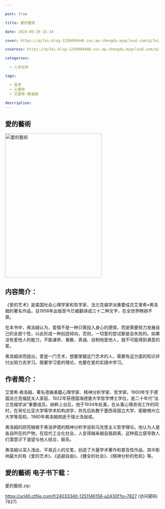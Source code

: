```yaml
---

post: true

title: 愛的藝術

date: 2024-05-29 15:34

cover: https://qifei-blog-1256009448.cos.ap-chengdu.myqcloud.com/qifei-blog/6586420fc458853aefcb8e2c.jpg

coveross: https://qifei-blog-1256009448.cos.ap-chengdu.myqcloud.com/qifei-blog/6586420fc458853aefcb8e2c.jpg

categories:

  - 人文社科

tags:

  - 哲学
  - 心理学
  - 艾里希·弗洛姆

description:
---
```


## 愛的藝術
<img alt="愛的藝術 " class="aligncenter loaded" data-was-processed="true" decoding="async" fetchpriority="high" height="471" src="https://qifei-blog-1256009448.cos.ap-chengdu.myqcloud.com/qifei-blog/6586420fc458853aefcb8e2c.jpg " style="cursor: zoom-in;" width="314"/>

## 内容简介：

《爱的艺术》是美国社会心理学家和哲学家、法兰克福学派重要成员艾里希•弗洛姆的著名作品，自1956年出版至今已被翻译成三十二种文字，在全世界畅销不衰。

在本书中，弗洛姆认为，爱情不是一种只需投入身心的感情，而是需要努力发展自己的全部个性，以此形成一种创造倾向，否则，一切爱的尝试都是会失败的。如果没有爱他人的能力，不能谦恭、勇敢、真诚、自制地爱他人，就不可能得到满意的爱。

弗洛姆进而提出，爱是一门艺术，想要掌握这门艺术的人，需要有这方面的知识并付出努力去学习。既要学习爱的理论，也要在爱的实践中学习。

## 作者简介：

艾里希·弗洛姆，著名德裔美籍心理学家、精神分析学家、哲学家。1900年生于德国法兰克福犹太人家庭，1922年获德国海德堡大学哲学博士学位，是二十年代“法兰克福学派”重要成员。纳粹上台后，他于1934年赴美，在从事心理咨询工作的同时，在哥伦比亚大学等学术机构讲学，并先后执教于墨西哥国立大学、密歇根州立大学等高校。1980年弗洛姆病逝于瑞士洛伽诺。

弗洛姆的研究植根于弗洛伊德的精神分析学说和马克思主义哲学理论。他认为人是各自所在的产物，在现代工业化社会，人变得越来越自我疏离，这种孤立感导致人们潜意识下渴望与他人结合、联系。

弗洛姆以深入浅出、平易近人的文笔，创造了大量学术著作和普及性作品，其中影响最大的有《爱的艺术》、《逃避自由》、《健全的社会》、《精神分析的危机》等。

## 愛的藝術 电子书下载：

愛的藝術.zip: 

https://url40.ctfile.com/f/24033340-1251146158-a2430f?p=7827 (访问密码: 7827)
